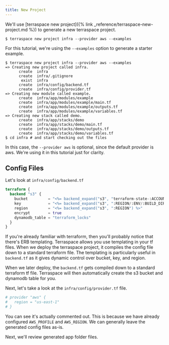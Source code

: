 ```yaml
---
title: New Project
---
```


We'll use [terraspace new project]({% link _reference/terraspace-new-project.md %}) to generate a new terraspace project.

    $ terraspace new project infra --provider aws --examples

For this tutorial, we're using the `--examples` option to generate a starter example.

    $ terraspace new project infra --provider aws --examples
    => Creating new project called infra.
          create  infra
          create  infra/.gitignore
           exist  infra
          create  infra/config/backend.tf
          create  infra/config/provider.tf
    => Creating new module called example.
          create  infra/app/modules/example
          create  infra/app/modules/example/main.tf
          create  infra/app/modules/example/outputs.tf
          create  infra/app/modules/example/variables.tf
    => Creating new stack called demo.
          create  infra/app/stacks/demo
          create  infra/app/stacks/demo/main.tf
          create  infra/app/stacks/demo/outputs.tf
          create  infra/app/stacks/demo/variables.tf
    $ cd infra # and start checking out the files

In this case, the `--provider aws` is optional, since the default provider is aws. We're using it in this tutorial just for clarity.

## Config Files

Let's look at `infra/config/backend.tf`

```terraform
terraform {
  backend "s3" {
    bucket         = "<%= backend_expand("s3", "terraform-state-:ACCOUNT-:REGION-:ENV") %>"
    key            = "<%= backend_expand("s3", ":REGION/:ENV/:BUILD_DIR/terraform.tfstate") %>" # variable notation expanded by terraspace IE: us-west-2/dev/modules/vm/terraform.tfstate
    region         = "<%= backend_expand("s3", ":REGION") %>"
    encrypt        = true
    dynamodb_table = "terraform_locks"
  }
}
```

If you're already familiar with terraform, then you'll probably notice that there's ERB templating.  Terraspace allows you use templating in your tf files. When we deploy the terraspace project, it compiles the config file down to a standard terraform file. The templating is particularly useful in `backend.tf` as it gives dynamic control over bucket, key, and region.

When we later deploy, the `backend.tf` gets compiled down to a standard terraform tf file. Terraspace will then automatically create the s3 bucket and dynamodb table for you.

Next, let's take a look at the `infra/config/provider.tf` file.

```terraform
# provider "aws" {
#   region = "us-east-1"
# }
```

You can see it's actually commented out. This is because we have already configured `AWS_PROFILE` and `AWS_REGION`. We can generally leave the generated config files as-is.

Next, we'll review generated app folder files.
